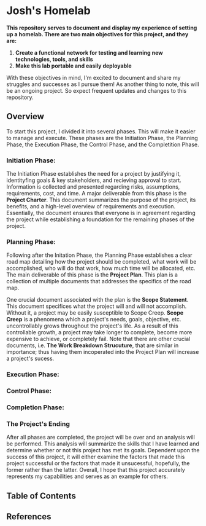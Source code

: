 # Josh's Homelab
**This repository serves to document and display my experience of setting up a homelab. There are two main objectives for this project, and they are:**

1) **Create a functional network for testing and learning new technologies, tools, and skills**
2) **Make this lab portable and easily deployable**


With these objectives in mind, I'm excited to document and share my struggles and successes as I pursue them! As another thing to note, this will be an ongoing project. So expect frequent updates and changes to this repository.

## Overview
To start this project, I divided it into several phases. This will make it easier to manage and execute. These phases are the Initiation Phase, the Planning Phase, the Execution Phase, the Control Phase, and the Completition Phase.
### Initiation Phase:
The Initiation Phase establishes the need for a project by justifying it, identityfing goals & key stakeholders, and recieving approval to start. Information is collected and presented regarding risks, assumptions, requirements, cost, and time. A major deliverable from this phase is the **Project Charter**. This document summarizes the purpose of the project, its benefits, and a high-level overview of requirements and execution. Essentially, the document ensures that everyone is in agreement regarding the project while establishing a foundation for the remaining phases of the project. 

### Planning Phase:
Following after the Initation Phase, the Planning Phase establishes a clear road map detailing how the project should be completed, what work will be accomplished, who will do that work, how much time will be allocated, etc. The main deliverable of this phase is the **Project Plan**. This plan is a collection of multiple documents that addresses the specifics of the road map. 

One crucial document associated with the plan is the **Scope Statement**. This document specifices what the project will and will not accomplish. Without it, a project may be easily susceptible to Scope Creep. **Scope Creep** is a phenomena which a project's needs, goals, objective, etc. uncontrollably grows throughout the project's life. As a result of this controllable growth, a project may take longer to complete, become more expensive to achieve, or completely fail. Note that there are other crucial documents, i.e. **The Work Breakdown Strucuture**, that are similar in importance; thus having them incoperated into the Project Plan will increase a project's sucess. 

### Execution Phase:


### Control Phase:

### Completion Phase:

### The Project's Ending
After all phases are completed, the project will be over and an analysis will be performed. This analysis will summarize the skills that I have learned and determine whether or not this project has met its goals. Dependent upon the success of this project, it will either examine the factors that made this project successful or the factors that made it unsucessful, hopefully, the former rather than the latter. Overall, I hope that this project accurately represents my capabilities and serves as an example for others.

## Table of Contents

## References 
